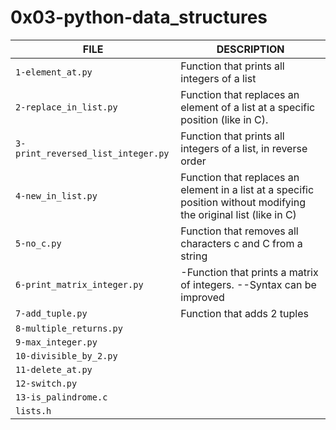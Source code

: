# 0x03-python-data_structures
|FILE|DESCRIPTION|
|---|---|
|`1-element_at.py`| Function that prints all integers of a list|
|`2-replace_in_list.py`| Function that replaces an element of a list at a specific position (like in C).|
|`3-print_reversed_list_integer.py`| Function that prints all integers of a list, in reverse order|
|`4-new_in_list.py`| Function that replaces an element in a list at a specific position without modifying the original list (like in C)|
|`5-no_c.py`| Function that removes all characters c and C from a string|
|`6-print_matrix_integer.py`| -Function that prints a matrix of integers. --Syntax can be improved|
|`7-add_tuple.py`| Function that adds 2 tuples|
|`8-multiple_returns.py`| |
|`9-max_integer.py`| |
|`10-divisible_by_2.py`| |
|`11-delete_at.py`| |
|`12-switch.py`| |
|`13-is_palindrome.c`| |
|`lists.h`| |
